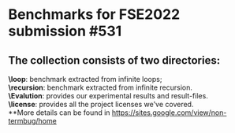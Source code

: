 # Benchmarks for FSE2022 submission #531
## The collection consists of two directories:  
**\loop**: benchmark extracted from infinite loops;  
**\recursion**: benchmark extracted from infinite recursion.  
**\Evalution**: provides our experimental results and result-files.   
**\license**: provides all the project licenses we've covered.   
**More details can be found in https://sites.google.com/view/non-termbug/home

